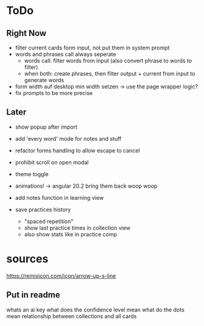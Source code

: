 # ToDo

## Right Now

- filter current cards form input, not put them in system prompt
- words and phrases call always seperate
  - words call: filter words from input (also convert phrase to words to filter)
  - when both: create phrases, then filter output + current from input to generate words
- form width auf desktop min width setzen -> use the page wrapper logic?
- fix prompts to be more precise

## Later

- show popup after import
- add 'every word' mode for notes and stuff
- refactor forms handling to allow escape to cancel
- prohibit scroll on open modal
- theme toggle

- animations! -> angular 20.2 bring them back woop woop
- add notes function in learning view
- save practices history
  - "spaced repetition"
  - show last practice times in collection view
  - also show stats like in practice comp

# sources

https://remixicon.com/icon/arrow-up-s-line

## Put in readme

whats an ai key
what does the confidence level mean
what do the dots mean
relationship between collections and all cards
